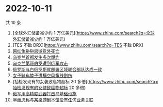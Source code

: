 # 2022-10-11

共 10 条

<!-- BEGIN -->
<!-- 最后更新时间 Tue Oct 11 2022 09:06:40 GMT+0800 (China Standard Time) -->

1. [全球外汇储备减少约 1 万亿美元](https://www.zhihu.com/search?q=全球外汇储备减少约 1 万亿美元)
1. [TES 不敌 DRX](https://www.zhihu.com/search?q=TES 不敌 DRX)
1. [网红兔狲狲思邈意外死亡](https://www.zhihu.com/search?q=网红兔狲狲思邈意外死亡)
1. [乌克兰首都发生多次爆炸](https://www.zhihu.com/search?q=乌克兰首都发生多次爆炸)
1. [乌克兰第聂伯罗遭到俄军攻击](https://www.zhihu.com/search?q=乌克兰第聂伯罗遭到俄军攻击)
1. [俄罗斯与白俄罗斯就部署区域联合部队达成一致](https://www.zhihu.com/search?q=俄罗斯与白俄罗斯就部署区域联合部队达成一致)
1. [女子骑车脖子遭横空风筝线割伤](https://www.zhihu.com/search?q=女子骑车脖子遭横空风筝线割伤)
1. [抽检发现有的女装致癌物超标 20 多倍](https://www.zhihu.com/search?q=抽检发现有的女装致癌物超标 20 多倍)
1. [俄军用高精度武器打击乌基础设施](https://www.zhihu.com/search?q=俄军用高精度武器打击乌基础设施)
1. [学而思称与某桌游剧本馆没有任何业务关联](https://www.zhihu.com/search?q=学而思称与某桌游剧本馆没有任何业务关联)

<!-- END -->
